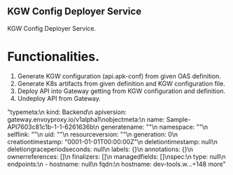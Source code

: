 ## KGW Config Deployer Service

KGW Config Deployer Service.

# Functionalities.

1. Generate KGW configuration (api.apk-conf) from given OAS definition.
2. Generate K8s artifacts from given definition and KGW configuration file.
3. Deploy API into Gateway getting from KGW configuration and definition.
4. Undeploy API from Gateway.



"typemeta:\n  kind: Backend\n  apiversion: gateway.envoyproxy.io/v1alpha1\nobjectmeta:\n  name: Sample-API7603c81c1b-1-1-6261636b\n  generatename: \"\"\n  namespace: \"\"\n  selflink: \"\"\n  uid: \"\"\n  resourceversion: \"\"\n  generation: 0\n  creationtimestamp: \"0001-01-01T00:00:00Z\"\n  deletiontimestamp: null\n  deletiongraceperiodseconds: null\n  labels: {}\n  annotations: {}\n  ownerreferences: []\n  finalizers: []\n  managedfields: []\nspec:\n  type: null\n  endpoints:\n    - hostname: null\n      fqdn:\n        hostname: dev-tools.w...+148 more"